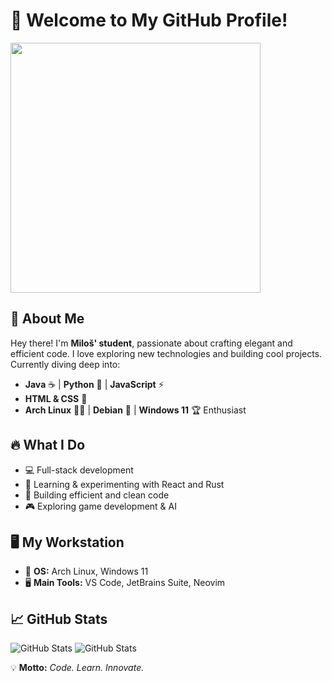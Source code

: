 # 🚀 Welcome to My GitHub Profile!
<p align="left">
  <img src="https://media4.giphy.com/media/v1.Y2lkPTc5MGI3NjExcG80NGZoOHFhejhnaWg2eHpjMTg5ZXZoaXZmZzYwcGNsdmxoeWFqeiZlcD12MV9pbnRlcm5hbF9naWZfYnlfaWQmY3Q9Zw/FoVzfcqCDSb7zCynOp/giphy.gif" width="400" />
</p>


## 🌟 About Me

Hey there! I'm **Miloš' student**, passionate about crafting elegant and efficient code. I love exploring new technologies and building cool projects. Currently diving deep into:

- **Java** ☕ | **Python** 🐍 | **JavaScript** ⚡
- **HTML & CSS** 🎨
- **Arch Linux** 🏴‍☠️ | **Debian** 🐧 | **Windows 11** 🏆 Enthusiast

## 🔥 What I Do

- 💻 Full-stack development
- 🚀 Learning & experimenting with React and Rust
- 🔧 Building efficient and clean code
- 🎮 Exploring game development & AI

## 🖥️ My Workstation

- 🚀 **OS:** Arch Linux, Windows 11
- 🖥️ **Main Tools:** VS Code, JetBrains Suite, Neovim
  

## 📈 GitHub Stats
<picture>

![GitHub Stats](https://github-readme-stats.vercel.app/api?username=Stevanovic-Milos&show_icons=true&count_private=true&hide=prs&theme=dark&border_radius=15&include_all_commits=true&line_height=30&bg_color=00000000&hide_border=true#gh-dark-mode-only)
![GitHub Stats](https://github-readme-stats.vercel.app/api?username=Stevanovic-Milos&show_icons=true&count_private=true&hide=prs&theme=light&border_radius=15&include_all_commits=true&line_height=30&bg_color=00000000&hide_border=true#gh-light-mode-only)


💡 **Motto:** *Code. Learn. Innovate.*
